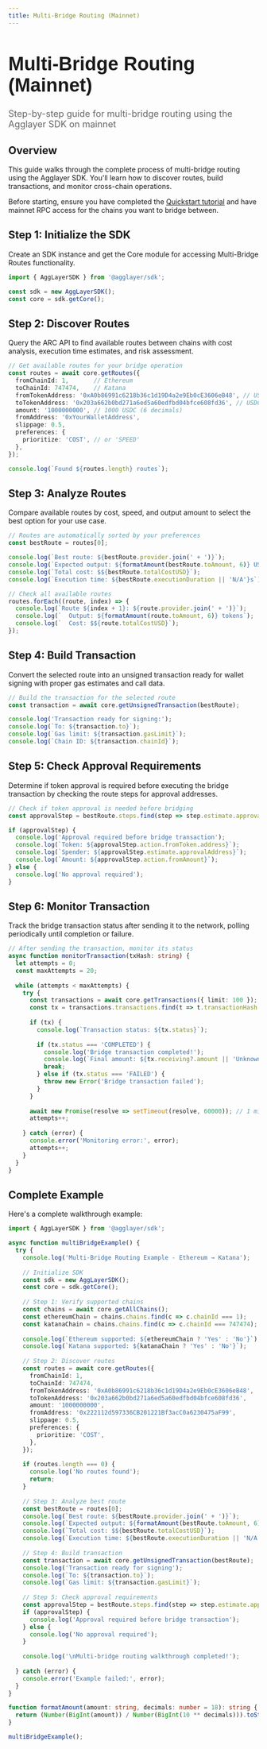 ```yaml
---
title: Multi-Bridge Routing (Mainnet)
---
```


<!-- Page Header Component -->
<h1 style="text-align: left; font-size: 38px; font-weight: 700; font-family: 'Inter Tight', sans-serif;">
  Multi-Bridge Routing (Mainnet)
</h1>

<div style="text-align: left; margin: 0.5rem 0;">
  <p style="font-size: 18px; color: #666; max-width: 600px; margin: 0;">
    Step-by-step guide for multi-bridge routing using the Agglayer SDK on mainnet
  </p>
</div>

## Overview

This guide walks through the complete process of multi-bridge routing using the Agglayer SDK. You'll learn how to discover routes, build transactions, and monitor cross-chain operations.

Before starting, ensure you have completed the [Quickstart tutorial](../../quickstart.md) and have mainnet RPC access for the chains you want to bridge between.

## Step 1: Initialize the SDK

Create an SDK instance and get the Core module for accessing Multi-Bridge Routes functionality.

```typescript
import { AggLayerSDK } from '@agglayer/sdk';

const sdk = new AggLayerSDK();
const core = sdk.getCore();
```

## Step 2: Discover Routes

Query the ARC API to find available routes between chains with cost analysis, execution time estimates, and risk assessment.

```typescript
// Get available routes for your bridge operation
const routes = await core.getRoutes({
  fromChainId: 1,       // Ethereum
  toChainId: 747474,    // Katana
  fromTokenAddress: '0xA0b86991c6218b36c1d19D4a2e9Eb0cE3606eB48', // USDC on Ethereum
  toTokenAddress: '0x203a662b0bd271a6ed5a60edfbd04bfce608fd36', // USDC on Katana
  amount: '1000000000', // 1000 USDC (6 decimals)
  fromAddress: '0xYourWalletAddress',
  slippage: 0.5,
  preferences: {
    prioritize: 'COST', // or 'SPEED'
  },
});

console.log(`Found ${routes.length} routes`);
```

## Step 3: Analyze Routes

Compare available routes by cost, speed, and output amount to select the best option for your use case.

```typescript
// Routes are automatically sorted by your preferences
const bestRoute = routes[0];

console.log(`Best route: ${bestRoute.provider.join(' + ')}`);
console.log(`Expected output: ${formatAmount(bestRoute.toAmount, 6)} USDC`);
console.log(`Total cost: $${bestRoute.totalCostUSD}`);
console.log(`Execution time: ${bestRoute.executionDuration || 'N/A'}s`);

// Check all available routes
routes.forEach((route, index) => {
  console.log(`Route ${index + 1}: ${route.provider.join(' + ')}`);
  console.log(`  Output: ${formatAmount(route.toAmount, 6)} tokens`);
  console.log(`  Cost: $${route.totalCostUSD}`);
});
```

## Step 4: Build Transaction

Convert the selected route into an unsigned transaction ready for wallet signing with proper gas estimates and call data.

```typescript
// Build the transaction for the selected route
const transaction = await core.getUnsignedTransaction(bestRoute);

console.log('Transaction ready for signing:');
console.log(`To: ${transaction.to}`);
console.log(`Gas limit: ${transaction.gasLimit}`);
console.log(`Chain ID: ${transaction.chainId}`);
```

## Step 5: Check Approval Requirements

Determine if token approval is required before executing the bridge transaction by checking the route steps for approval addresses.

```typescript
// Check if token approval is needed before bridging
const approvalStep = bestRoute.steps.find(step => step.estimate.approvalAddress);

if (approvalStep) {
  console.log('Approval required before bridge transaction');
  console.log(`Token: ${approvalStep.action.fromToken.address}`);
  console.log(`Spender: ${approvalStep.estimate.approvalAddress}`);
  console.log(`Amount: ${approvalStep.action.fromAmount}`);
} else {
  console.log('No approval required');
}
```

## Step 6: Monitor Transaction

Track the bridge transaction status after sending it to the network, polling periodically until completion or failure.

```typescript
// After sending the transaction, monitor its status
async function monitorTransaction(txHash: string) {
  let attempts = 0;
  const maxAttempts = 20;
  
  while (attempts < maxAttempts) {
    try {
      const transactions = await core.getTransactions({ limit: 100 });
      const tx = transactions.transactions.find(t => t.transactionHash === txHash);
      
      if (tx) {
        console.log(`Transaction status: ${tx.status}`);
        
        if (tx.status === 'COMPLETED') {
          console.log('Bridge transaction completed!');
          console.log(`Final amount: ${tx.receiving?.amount || 'Unknown'}`);
          break;
        } else if (tx.status === 'FAILED') {
          throw new Error('Bridge transaction failed');
        }
      }
      
      await new Promise(resolve => setTimeout(resolve, 60000)); // 1 minute
      attempts++;
      
    } catch (error) {
      console.error('Monitoring error:', error);
      attempts++;
    }
  }
}
```

## Complete Example

Here's a complete walkthrough example:

```typescript
import { AggLayerSDK } from '@agglayer/sdk';

async function multiBridgeExample() {
  try {
    console.log('Multi-Bridge Routing Example - Ethereum → Katana');
    
    // Initialize SDK
    const sdk = new AggLayerSDK();
    const core = sdk.getCore();
    
    // Step 1: Verify supported chains
    const chains = await core.getAllChains();
    const ethereumChain = chains.chains.find(c => c.chainId === 1);
    const katanaChain = chains.chains.find(c => c.chainId === 747474);
    
    console.log(`Ethereum supported: ${ethereumChain ? 'Yes' : 'No'}`);
    console.log(`Katana supported: ${katanaChain ? 'Yes' : 'No'}`);
    
    // Step 2: Discover routes
    const routes = await core.getRoutes({
      fromChainId: 1,
      toChainId: 747474,
      fromTokenAddress: '0xA0b86991c6218b36c1d19D4a2e9Eb0cE3606eB48',
      toTokenAddress: '0x203a662b0bd271a6ed5a60edfbd04bfce608fd36',
      amount: '1000000000',
      fromAddress: '0x222112d597336CB201221Bf3acC0a6230475aF99',
      slippage: 0.5,
      preferences: {
        prioritize: 'COST',
      },
    });
    
    if (routes.length === 0) {
      console.log('No routes found');
      return;
    }
    
    // Step 3: Analyze best route
    const bestRoute = routes[0];
    console.log(`Best route: ${bestRoute.provider.join(' + ')}`);
    console.log(`Expected output: ${formatAmount(bestRoute.toAmount, 6)} USDC`);
    console.log(`Total cost: $${bestRoute.totalCostUSD}`);
    console.log(`Execution time: ${bestRoute.executionDuration || 'N/A'}s`);
    
    // Step 4: Build transaction
    const transaction = await core.getUnsignedTransaction(bestRoute);
    console.log('Transaction ready for signing');
    console.log(`To: ${transaction.to}`);
    console.log(`Gas limit: ${transaction.gasLimit}`);
    
    // Step 5: Check approval requirements
    const approvalStep = bestRoute.steps.find(step => step.estimate.approvalAddress);
    if (approvalStep) {
      console.log('Approval required before bridge transaction');
    } else {
      console.log('No approval required');
    }
    
    console.log('\nMulti-bridge routing walkthrough completed!');
    
  } catch (error) {
    console.error('Example failed:', error);
  }
}

function formatAmount(amount: string, decimals: number = 18): string {
  return (Number(BigInt(amount)) / Number(BigInt(10 ** decimals))).toString();
}

multiBridgeExample();
```